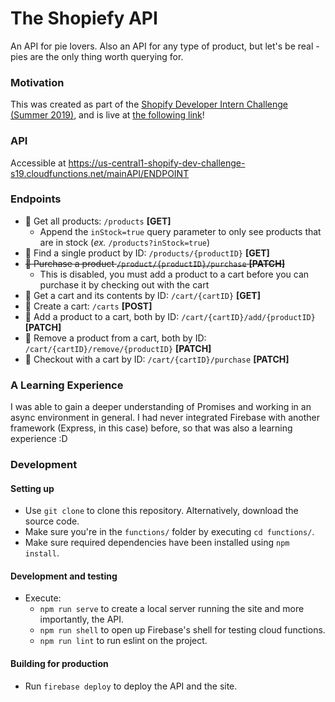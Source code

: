 # The Shopiefy API

An API for pie lovers. Also an API for any type of product, but let's be real - pies are the only thing worth querying for.

### Motivation

This was created as part of the [Shopify Developer Intern Challenge (Summer 2019)](https://docs.google.com/document/d/1J49NAOIoWYOumaoQCKopPfudWI_jsQWVKlXmw1f1r-4/edit), and is live at [the following link](https://us-central1-shopify-dev-challenge-s19.cloudfunctions.net/mainAPI)!  

### API

Accessible at https://us-central1-shopify-dev-challenge-s19.cloudfunctions.net/mainAPI/ENDPOINT

### Endpoints

- 🥧 Get all products: `/products` **[GET]**
  - Append the `inStock=true` query parameter to only see products that are in stock (_ex._ `/products?inStock=true`)
- 🥧 Find a single product by ID: `/products/{productID}` **[GET]**
- ~~🥧 Purchase a product `/product/{productID}/purchase` **[PATCH]**~~
  - This is disabled, you must add a product to a cart before you can purchase it by checking out with the cart
- 🛒 Get a cart and its contents by ID: `/cart/{cartID}` **[GET]**
- 🛒 Create a cart: `/carts` **[POST]**
- 🛒 Add a product to a cart, both by ID: `/cart/{cartID}/add/{productID}` **[PATCH]**
- 🛒 Remove a product from a cart, both by ID: `/cart/{cartID}/remove/{productID}`  **[PATCH]**
- 🛒 Checkout with a cart by ID: `/cart/{cartID}/purchase` **[PATCH]**

### A Learning Experience

I was able to gain a deeper understanding of Promises and working in an async environment in general. I had never integrated Firebase with another framework (Express, in this case) before, so that was also a learning experience :D

### Development

#### Setting up

- Use `git clone` to clone this repository. Alternatively, download the source code.
- Make sure you're in the `functions/` folder by executing `cd functions/`.
- Make sure required dependencies have been installed using `npm install`.  

#### Development and testing

- Execute:
  - `npm run serve` to create a local server running the site and more importantly, the API.
  - `npm run shell` to open up Firebase's shell for testing cloud functions.
  - `npm run lint` to run eslint on the project.

#### Building for production

- Run `firebase deploy` to deploy the API and the site.
